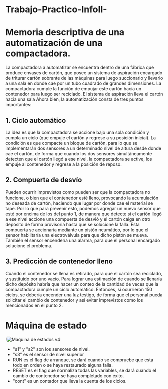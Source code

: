 # Trabajo-Practico-InfoII-

# Memoria descriptiva de una automatización de una compactadora.

La compactadora a automatizar se encuentra dentro de una fábrica que produce envases de cartón, que posee un sistema de aspiración encargado de triturar cartón sobrante de las máquinas para luego succionarlo y llevarlo a una sala en donde cae por un tubo cuadrado de grandes dimensiones. La compactadora cumple la función de empujar este cartón hacia un contenedor para luego ser reciclado. El sistema de aspiración lleva el cartón hacia una sala 
Ahora bien, la automatización consta de tres puntos importantes:

## 1. Ciclo automático
La idea es que la compactadora se accione bajo una sola condición y cumpla un ciclo (que empuje el cartón y regrese a su posición inicial). La condición es que compacte un bloque de cartón, para lo que se implementarán dos sensores a un determinado nivel de altura desde donde cae el cartón, de forma que cuando los dos sensores simultáneamente detecten que el cartón llegó a ese nivel, la compactadora se active, los empuje al contenedor y regrese a la posición de reposo.

## 2. Compuerta de desvío
Pueden ocurrir imprevistos como pueden ser que la compactadora no funcione, o bien que el contenedor esté lleno, provocando la acumulación no deseada de cartón, haciendo que lugar por donde cae el material se tape. Por lo que para prevenir esto, podemos agregar un nuevo sensor que esté por encima de los del punto 1, de manera que detecte si el cartón llegó a ese nivel accione una compuerta de desvió y el cartón caiga en otro depósito de forma provisoria hasta que se solucione la falla. Esta compuerta se accionaría mediante un pistón neumático, por lo que el sensor habilitaría una electroválvula para que dicho pistón se mueva. También el sensor encendería una alarma, para que el personal encargado solucione el problema.

## 3. Predicción de contenedor lleno
Cuando el contenedor se llena es retirado, para que el cartón sea reciclado, y sustituido por uno vacío. Para lograr una estimación de cuando se llenaría dicho depósito habría que hacer un conteo de la cantidad de veces que la compactadora cumple un ciclo automático. Entonces, si ocurrieron 150 ciclos, se debería encender una luz testigo, de forma que el personal pueda solicitar el cambio de contenedor y así evitar imprevistos como los mencionados en el punto 2.

# Máquina de estado

!![Maquina de estados v4](https://github.com/user-attachments/assets/d48767c2-961d-4e57-9920-81287ce1b201)


- "s1" y "s2" son los sensores de nivel.
- "s3" es el sensor de nivel superior
- RUN es el flag de arranque, se dará cuando se compruebe que está todo en orden o se haya restaurado alguna falla.
- RESET es el flag que normaliza todas las variables, se dará cuando el cambio de contenedor se haya completado con éxito.
- "cont" es un contador que lleva la cuenta de los ciclos.

